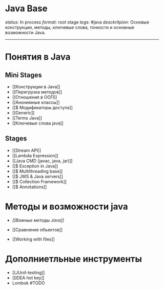 # Java Base
*status:* In process
*format:* root stage
*tegs:* #java 
*desckritpion:* Основые конструкции, методы, ключевые слова, тонкости и основные возможности Java.

---
# Понятия в Java

## Mini Stages
- [[Конструкции в Java]]
- [[Перегрузка методов]]
- [[Отношения в ООП]]
- [[Анонимные классы]]
- [[$ Модификаторы доступа]]
- [[Generic]]
- [[Terms Java]]
- [[Ключевые слова java]]

## Stages
- [[Stream API]]
- [[Lambda Expression]]
- [[Java CMD (javac, java, jar)]]
- [[$ Exception in Java]]
- [[$ Multithreading base]]
- [[$ JWS & Java servers]]
- [[$ Collection Framework]]
- [[$ Annotations]]

# Методы и возможности java
- *[[Важные методы Java]]*

- [[Сравнение объектов]]
- [[Working with files]]

# Дополниетльные инструменты
- [[JUnit-testing]]
- [[IDEA hot key]]
- Lombok #TODO 



